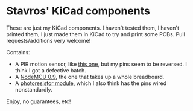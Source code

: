 Stavros' KiCad components
=========================

These are just my KiCad components. I haven't tested them, I haven't printed
them, I just made them in KiCad to try and print some PCBs. Pull
requests/additions very welcome!

Contains:
* A PIR motion sensor, like [this
  one](http://www.learningaboutelectronics.com/images/PIR-motion-sensor-pinout.png),
but my pins seem to be reversed. I think I got a defective batch.
* A [NodeMCU
  0.9](http://www.cnx-software.com/wp-content/uploads/2015/10/NodeMCU_v0.9_Pinout.png),
the one that takes up a whole breadboard.
* A [photoresistor
  module](http://hobbycomponents.com/sensors/160-photoresistive-light-dependent-resistor-module-ky-018),
  which I also think has the pins wired nonstandardly.

Enjoy, no guarantees, etc!
